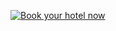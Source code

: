 [![Book your hotel now]({{site.baseurl}}/uploads/edmh-bigbox.jpg)](http://exploreedmonton.com/accommodations/downtown)
